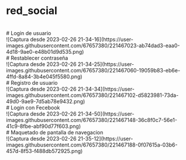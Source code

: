 # red_social
<br>
# Login de usuario<br>
![Captura desde 2023-02-26 21-34-16](https://user-images.githubusercontent.com/67657380/221467023-ab74dad3-eaa0-4d18-9ae0-e48b01d9d535.png)
<br>
# Restablecer contraseña<br>
![Captura desde 2023-02-26 21-34-25](https://user-images.githubusercontent.com/67657380/221467060-19059b83-eb6e-4ffd-8a84-3b4e045f5580.png)
<br>
# Registro de usuario<br>
![Captura desde 2023-02-26 21-34-34](https://user-images.githubusercontent.com/67657380/221467102-d5823981-73da-49d0-9ae9-7d5ab78e9432.png)
<br>
# Login con Fecebook<br>
![Captura desde 2023-02-26 21-34-50](https://user-images.githubusercontent.com/67657380/221467148-36c8f0c7-56e1-41c9-8fbe-abf90d77f603.png)
<br>
# Maquetado de pantalla de navegacion<br>
![Captura desde 2023-02-26 21-35-12](https://user-images.githubusercontent.com/67657380/221467188-0f07615a-03b6-457d-8f53-f488db572925.png)
